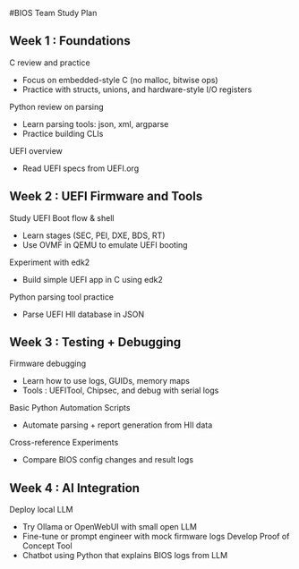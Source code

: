 #BIOS Team Study Plan

## Week 1 : Foundations
C review and practice
- Focus on embedded-style C (no malloc, bitwise ops)
- Practice with structs, unions, and hardware-style I/O registers

Python review on parsing
- Learn parsing tools: json, xml, argparse
- Practice building CLIs

UEFI overview
- Read UEFI specs from UEFI.org

## Week 2 : UEFI Firmware and Tools
Study UEFI Boot flow & shell
- Learn stages (SEC, PEI, DXE, BDS, RT)
- Use OVMF in QEMU to emulate UEFI booting

Experiment with edk2
- Build simple UEFI app in C using edk2

Python parsing tool practice
- Parse UEFI HII database in JSON

## Week 3 : Testing + Debugging
Firmware debugging
- Learn how to use logs, GUIDs, memory maps
- Tools : UEFITool, Chipsec, and debug with serial logs

Basic Python Automation Scripts
- Automate parsing + report generation from HII data

Cross-reference Experiments
- Compare BIOS config changes and result logs

## Week 4 : AI Integration
Deploy local LLM
- Try Ollama or OpenWebUI with small open LLM
- Fine-tune or prompt engineer with mock firmware logs
Develop Proof of Concept Tool
- Chatbot using Python that explains BIOS logs from LLM
